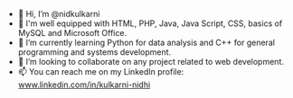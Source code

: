 - 👋 Hi, I’m @nidkulkarni
- 👀 I'm well equipped with HTML, PHP, Java, Java Script, CSS, basics of MySQL and Microsoft Office.
- 🌱 I’m currently learning Python for data analysis and C++ for general programming and systems development.
- 💞️ I’m looking to collaborate on any project related to web development.
- 📫 You can reach me on my LinkedIn profile: www.linkedin.com/in/kulkarni-nidhi

<!---
nidkulkarni/nidkulkarni is a ✨ special ✨ repository because its `README.md` (this file) appears on your GitHub profile.
You can click the Preview link to take a look at your changes.
--->

